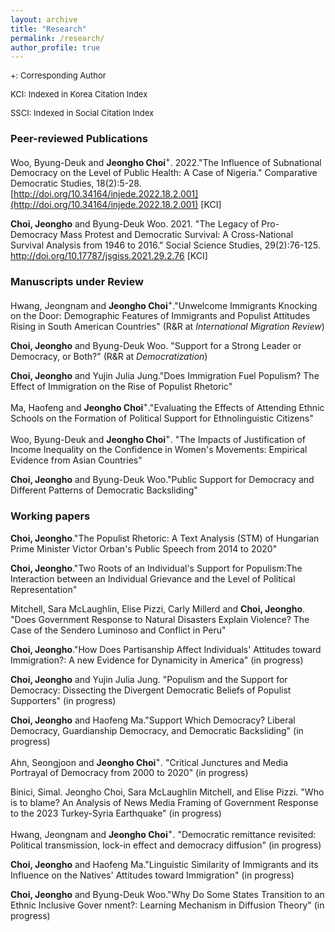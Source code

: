 ```yaml
---
layout: archive
title: "Research"
permalink: /research/
author_profile: true
---
```

<font size="2"> +: Corresponding Author </font>

<font size="2"> KCI: Indexed in Korea Citation Index </font>

<font size="2"> SSCI: Indexed in Social Citation Index </font>

### Peer-reviewed Publications 
Woo, Byung-Deuk and **Jeongho Choi**<sup>+</sup>. 2022."The Influence of Subnational Democracy on the Level of Public Health: A Case of Nigeria." Comparative Democratic Studies, 18(2):5-28. [http://doi.org/10.34164/injede.2022.18.2.001](http://doi.org/10.34164/injede.2022.18.2.001) [KCI]

**Choi, Jeongho** and Byung-Deuk Woo. 2021. "The Legacy of Pro-Democracy Mass Protest and Democratic Survival: A Cross-National Survival Analysis from 1946 to 2016." Social Science Studies, 29(2):76-125. <http://doi.org/10.17787/jsgiss.2021.29.2.76> [KCI]

### Manuscripts under Review 
Hwang, Jeongnam and **Jeongho Choi**<sup>+</sup>."Unwelcome Immigrants Knocking on the Door: Demographic Features of Immigrants and Populist Attitudes Rising in South American Countries" (R&R at *International Migration Review*)

**Choi, Jeongho** and Byung-Deuk Woo. "Support for a Strong Leader or Democracy, or Both?" (R&R at *Democratization*)

**Choi, Jeongho** and Yujin Julia Jung."Does Immigration Fuel Populism? The Effect of Immigration on the Rise of Populist Rhetoric"

Ma, Haofeng and **Jeongho Choi**<sup>+</sup>."Evaluating the Effects of Attending Ethnic Schools on the Formation of Political Support for Ethnolinguistic Citizens"

Woo, Byung-Deuk and **Jeongho Choi**<sup>+</sup>. "The Impacts of Justification of Income Inequality on the Confidence in Women's Movements: Empirical Evidence from Asian Countries"

**Choi, Jeongho** and Byung-Deuk Woo."Public Support for Democracy and Different Patterns of Democratic Backsliding"

### Working papers 
**Choi, Jeongho**."The Populist Rhetoric: A Text Analysis (STM) of Hungarian Prime Minister Victor Orban's Public Speech from 2014 to 2020"

**Choi, Jeongho**."Two Roots of an Individual's Support for Populism:The Interaction between an Individual Grievance and the Level of Political Representation"

Mitchell, Sara McLaughlin, Elise Pizzi, Carly Millerd and **Choi, Jeongho**. "Does Government Response to Natural Disasters Explain Violence? The Case of the Sendero Luminoso and Conflict in Peru"

**Choi, Jeongho**."How Does Partisanship Affect Individuals' Attitudes toward Immigration?: A new Evidence for Dynamicity in America" (in progress)

**Choi, Jeongho** and Yujin Julia Jung. "Populism and the Support for Democracy: Dissecting the Divergent Democratic Beliefs of Populist Supporters" (in progress)

**Choi, Jeongho** and Haofeng Ma."Support Which Democracy? Liberal Democracy, Guardianship Democracy, and Democratic Backsliding" (in progress)

Ahn, Seongjoon and **Jeongho Choi**<sup>+</sup>. "Critical Junctures and Media Portrayal of Democracy from 2000 to 2020" (in progress)

Binici, Simal. Jeongho Choi, Sara McLaughlin Mitchell, and Elise Pizzi. "Who is to blame? An Analysis of News Media Framing of Government Response to the 2023 Turkey-Syria Earthquake" (in progress)

Hwang, Jeongnam and **Jeongho Choi**<sup>+</sup>. "Democratic remittance revisited: Political transmission, lock-in effect and democracy diffusion" (in progress)

**Choi, Jeongho** and Haofeng Ma."Linguistic Similarity of Immigrants and its Influence on the Natives' Attitudes toward Immigration" (in progress)

**Choi, Jeongho** and Byung-Deuk Woo."Why Do Some States Transition to an Ethnic Inclusive Gover nment?: Learning Mechanism in Diffusion Theory" (in progress)


